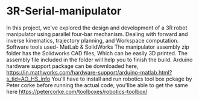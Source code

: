 # 3R-Serial-manipulator
In this project, we've explored the design and development of a 3R robot  manipulator using parallel four-bar mechanism. Dealing with forward and inverse kinematics, trajectory planning, and Workspace computation.  Software tools used- MatLab &amp; SolidWorks
The manipulator assembly zip folder has the Solidworks CAD files, Which can be easily 3D printed. The assembly file included in the folder will help you to finish the build.
Arduino hardware support package can be downloaded here, https://in.mathworks.com/hardware-support/arduino-matlab.html?s_tid=AO_HS_info
You'll have to install and run robotics tool box pckage by Peter corke before running the actual code, you'llbe able to get the same here https://petercorke.com/toolboxes/robotics-toolbox/  
